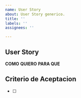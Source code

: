 ```yaml
---
name: User Story
about: User Story generico.
title: ''
labels: ''
assignees: ''

---
```


## User Story

**COMO** 
**QUIERO** 
**PARA QUE** 

## Criterio de Aceptacion
- [ ]
